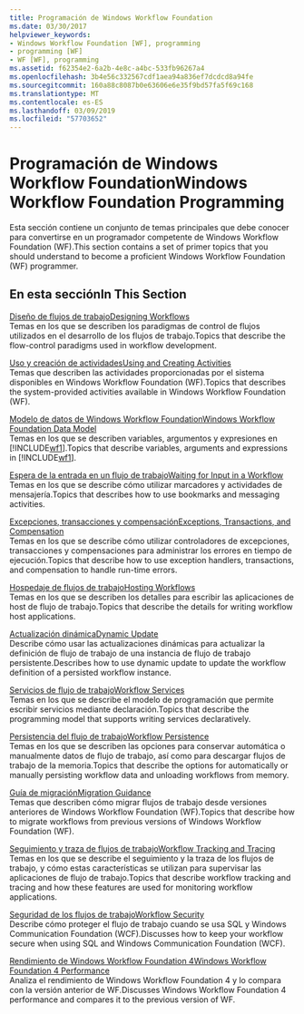 ```yaml
---
title: Programación de Windows Workflow Foundation
ms.date: 03/30/2017
helpviewer_keywords:
- Windows Workflow Foundation [WF], programming
- programming [WF]
- WF [WF], programming
ms.assetid: f62354e2-6a2b-4e8c-a4bc-533fb96267a4
ms.openlocfilehash: 3b4e56c332567cdf1aea94a836ef7dcdcd8a94fe
ms.sourcegitcommit: 160a88c8087b0e63606e6e35f9bd57fa5f69c168
ms.translationtype: MT
ms.contentlocale: es-ES
ms.lasthandoff: 03/09/2019
ms.locfileid: "57703652"
---
```

# <a name="windows-workflow-foundation-programming"></a><span data-ttu-id="97bd5-102">Programación de Windows Workflow Foundation</span><span class="sxs-lookup"><span data-stu-id="97bd5-102">Windows Workflow Foundation Programming</span></span>
<span data-ttu-id="97bd5-103">Esta sección contiene un conjunto de temas principales que debe conocer para convertirse en un programador competente de Windows Workflow Foundation (WF).</span><span class="sxs-lookup"><span data-stu-id="97bd5-103">This section contains a set of primer topics that you should understand to become a proficient Windows Workflow Foundation (WF) programmer.</span></span>  
  
## <a name="in-this-section"></a><span data-ttu-id="97bd5-104">En esta sección</span><span class="sxs-lookup"><span data-stu-id="97bd5-104">In This Section</span></span>  
 [<span data-ttu-id="97bd5-105">Diseño de flujos de trabajo</span><span class="sxs-lookup"><span data-stu-id="97bd5-105">Designing Workflows</span></span>](designing-workflows.md)  
 <span data-ttu-id="97bd5-106">Temas en los que se describen los paradigmas de control de flujos utilizados en el desarrollo de los flujos de trabajo.</span><span class="sxs-lookup"><span data-stu-id="97bd5-106">Topics that describe the flow-control paradigms used in workflow development.</span></span>  
  
 [<span data-ttu-id="97bd5-107">Uso y creación de actividades</span><span class="sxs-lookup"><span data-stu-id="97bd5-107">Using and Creating Activities</span></span>](using-and-creating-activities.md)  
 <span data-ttu-id="97bd5-108">Temas que describen las actividades proporcionadas por el sistema disponibles en Windows Workflow Foundation (WF).</span><span class="sxs-lookup"><span data-stu-id="97bd5-108">Topics that describes the system-provided activities available in Windows Workflow Foundation (WF).</span></span>  
  
 [<span data-ttu-id="97bd5-109">Modelo de datos de Windows Workflow Foundation</span><span class="sxs-lookup"><span data-stu-id="97bd5-109">Windows Workflow Foundation Data Model</span></span>](data-model.md)  
 <span data-ttu-id="97bd5-110">Temas en los que se describen variables, argumentos y expresiones en [!INCLUDE[wf1](../../../includes/wf1-md.md)].</span><span class="sxs-lookup"><span data-stu-id="97bd5-110">Topics that describe variables, arguments and expressions in [!INCLUDE[wf1](../../../includes/wf1-md.md)].</span></span>  
  
 [<span data-ttu-id="97bd5-111">Espera de la entrada en un flujo de trabajo</span><span class="sxs-lookup"><span data-stu-id="97bd5-111">Waiting for Input in a Workflow</span></span>](waiting-for-input-in-a-workflow.md)  
 <span data-ttu-id="97bd5-112">Temas en los que se describe cómo utilizar marcadores y actividades de mensajería.</span><span class="sxs-lookup"><span data-stu-id="97bd5-112">Topics that describes how to use bookmarks and messaging activities.</span></span>  
  
 [<span data-ttu-id="97bd5-113">Excepciones, transacciones y compensación</span><span class="sxs-lookup"><span data-stu-id="97bd5-113">Exceptions, Transactions, and Compensation</span></span>](exceptions-transactions-and-compensation.md)  
 <span data-ttu-id="97bd5-114">Temas en los que se describe cómo utilizar controladores de excepciones, transacciones y compensaciones para administrar los errores en tiempo de ejecución.</span><span class="sxs-lookup"><span data-stu-id="97bd5-114">Topics that describe how to use exception handlers, transactions, and compensation to handle run-time errors.</span></span>  
  
 [<span data-ttu-id="97bd5-115">Hospedaje de flujos de trabajo</span><span class="sxs-lookup"><span data-stu-id="97bd5-115">Hosting Workflows</span></span>](hosting-workflows.md)  
 <span data-ttu-id="97bd5-116">Temas en los que se describen los detalles para escribir las aplicaciones de host de flujo de trabajo.</span><span class="sxs-lookup"><span data-stu-id="97bd5-116">Topics that describe the details for writing workflow host applications.</span></span>  
  
 [<span data-ttu-id="97bd5-117">Actualización dinámica</span><span class="sxs-lookup"><span data-stu-id="97bd5-117">Dynamic Update</span></span>](dynamic-update.md)  
 <span data-ttu-id="97bd5-118">Describe cómo usar las actualizaciones dinámicas para actualizar la definición de flujo de trabajo de una instancia de flujo de trabajo persistente.</span><span class="sxs-lookup"><span data-stu-id="97bd5-118">Describes how to use dynamic update to update the workflow definition of a persisted workflow instance.</span></span>  
  
 [<span data-ttu-id="97bd5-119">Servicios de flujo de trabajo</span><span class="sxs-lookup"><span data-stu-id="97bd5-119">Workflow Services</span></span>](../wcf/feature-details/workflow-services.md)  
 <span data-ttu-id="97bd5-120">Temas en los que se describe el modelo de programación que permite escribir servicios mediante declaración.</span><span class="sxs-lookup"><span data-stu-id="97bd5-120">Topics that describe the programming model that supports writing services declaratively.</span></span>  
  
 [<span data-ttu-id="97bd5-121">Persistencia del flujo de trabajo</span><span class="sxs-lookup"><span data-stu-id="97bd5-121">Workflow Persistence</span></span>](workflow-persistence.md)  
 <span data-ttu-id="97bd5-122">Temas en los que se describen las opciones para conservar automática o manualmente datos de flujo de trabajo, así como para descargar flujos de trabajo de la memoria.</span><span class="sxs-lookup"><span data-stu-id="97bd5-122">Topics that describe the options for automatically or manually persisting workflow data and unloading workflows from memory.</span></span>  
  
 [<span data-ttu-id="97bd5-123">Guía de migración</span><span class="sxs-lookup"><span data-stu-id="97bd5-123">Migration Guidance</span></span>](migration-guidance.md)  
 <span data-ttu-id="97bd5-124">Temas que describen cómo migrar flujos de trabajo desde versiones anteriores de Windows Workflow Foundation (WF).</span><span class="sxs-lookup"><span data-stu-id="97bd5-124">Topics that describe how to migrate workflows from previous versions of Windows Workflow Foundation (WF).</span></span>  
  
 [<span data-ttu-id="97bd5-125">Seguimiento y traza de flujos de trabajo</span><span class="sxs-lookup"><span data-stu-id="97bd5-125">Workflow Tracking and Tracing</span></span>](workflow-tracking-and-tracing.md)  
 <span data-ttu-id="97bd5-126">Temas en los que se describe el seguimiento y la traza de los flujos de trabajo, y cómo estas características se utilizan para supervisar las aplicaciones de flujo de trabajo.</span><span class="sxs-lookup"><span data-stu-id="97bd5-126">Topics that describe workflow tracking and tracing and how these features are used for monitoring workflow applications.</span></span>  
  
 [<span data-ttu-id="97bd5-127">Seguridad de los flujos de trabajo</span><span class="sxs-lookup"><span data-stu-id="97bd5-127">Workflow Security</span></span>](workflow-security.md)  
 <span data-ttu-id="97bd5-128">Describe cómo proteger el flujo de trabajo cuando se usa SQL y Windows Communication Foundation (WCF).</span><span class="sxs-lookup"><span data-stu-id="97bd5-128">Discusses how to keep your workflow secure when using SQL and Windows Communication Foundation (WCF).</span></span>  
  
 [<span data-ttu-id="97bd5-129">Rendimiento de Windows Workflow Foundation 4</span><span class="sxs-lookup"><span data-stu-id="97bd5-129">Windows Workflow Foundation 4 Performance</span></span>](performance.md)  
 <span data-ttu-id="97bd5-130">Analiza el rendimiento de Windows Workflow Foundation 4 y lo compara con la versión anterior de WF.</span><span class="sxs-lookup"><span data-stu-id="97bd5-130">Discusses Windows Workflow Foundation 4 performance and compares it to the previous version of WF.</span></span>
